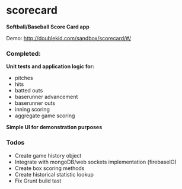 scorecard
=========

**Softball/Baseball Score Card app**

Demo: http://doublekid.com/sandbox/scorecard/#/

### Completed:

**Unit tests and application logic for:**

- pitches
- hits
- batted outs
- baserunner advancement
- baserunner outs
- inning scoring
- aggregate game scoring

**Simple UI for demonstration purposes**

### Todos

- Create game history object
- Integrate with mongoDB/web sockets implementation (firebaseIO)
- Create box scoring methods
- Create historical statistic lookup
- Fix Grunt build tast

